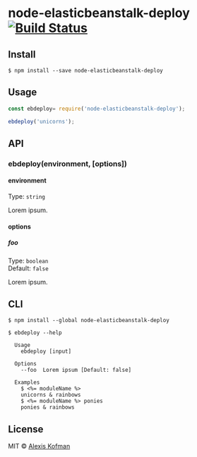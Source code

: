 # node-elasticbeanstalk-deploy [![Build Status](https://travis-ci.org/akofman/node-elasticbeanstalk-deploy.svg?branch=master)](https://travis-ci.org/akofman/node-elasticbeanstalk-deploy)

>


## Install

```
$ npm install --save node-elasticbeanstalk-deploy
```


## Usage

```js
const ebdeploy= require('node-elasticbeanstalk-deploy');

ebdeploy('unicorns');
```


## API

### ebdeploy(environment, [options])

#### environment

Type: `string`

Lorem ipsum.

#### options

##### foo

Type: `boolean`<br>
Default: `false`

Lorem ipsum.


## CLI

```
$ npm install --global node-elasticbeanstalk-deploy
```

```
$ ebdeploy --help

  Usage
    ebdeploy [input]

  Options
    --foo  Lorem ipsum [Default: false]

  Examples
    $ <%= moduleName %>
    unicorns & rainbows
    $ <%= moduleName %> ponies
    ponies & rainbows
```


## License

MIT © [Alexis Kofman](https://github.com/akofman)
